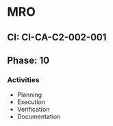 # MRO

## CI: CI-CA-C2-002-001
## Phase: 10

### Activities
- Planning
- Execution
- Verification
- Documentation
